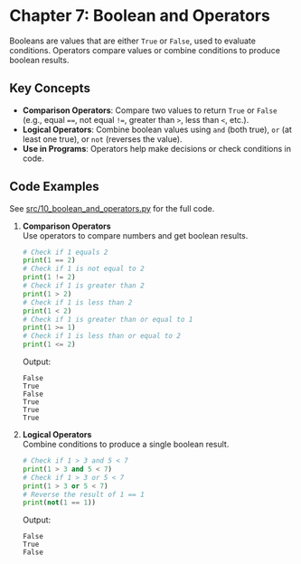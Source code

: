 # Chapter 7: Boolean and Operators

Booleans are values that are either `True` or `False`, used to evaluate conditions. Operators compare values or combine conditions to produce boolean results.

## Key Concepts
- **Comparison Operators**: Compare two values to return `True` or `False` (e.g., equal `==`, not equal `!=`, greater than `>`, less than `<`, etc.).
- **Logical Operators**: Combine boolean values using `and` (both true), `or` (at least one true), or `not` (reverses the value).
- **Use in Programs**: Operators help make decisions or check conditions in code.

## Code Examples
See [src/10_boolean_and_operators.py](src/10_boolean_and_operators.py) for the full code.

1. **Comparison Operators**  
   Use operators to compare numbers and get boolean results.

   ```python
   # Check if 1 equals 2
   print(1 == 2)
   # Check if 1 is not equal to 2
   print(1 != 2)
   # Check if 1 is greater than 2
   print(1 > 2)
   # Check if 1 is less than 2
   print(1 < 2)
   # Check if 1 is greater than or equal to 1
   print(1 >= 1)
   # Check if 1 is less than or equal to 2
   print(1 <= 2)
   ```

   Output:
   ```
   False
   True
   False
   True
   True
   True
   ```

2. **Logical Operators**  
   Combine conditions to produce a single boolean result.

   ```python
   # Check if 1 > 3 and 5 < 7
   print(1 > 3 and 5 < 7)
   # Check if 1 > 3 or 5 < 7
   print(1 > 3 or 5 < 7)
   # Reverse the result of 1 == 1
   print(not(1 == 1))
   ```

   Output:
   ```
   False
   True
   False
   ```